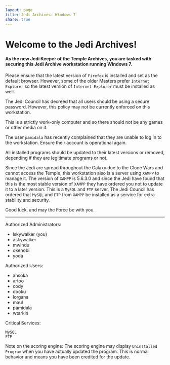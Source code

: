 ```yaml
---
layout: page
title: Jedi Archives: Windows 7
share: true
---
```


# Welcome to the Jedi Archives!

#### As the new Jedi Keeper of the Temple Archives, you are tasked with securing this Jedi Archive workstation running Windows 7.

Please ensure that the latest version of `Firefox` is installed and set as the default browser.
However, some of the older Masters prefer `Internet Explorer` so the latest version of `Internet Explorer` must be installed as well.

The Jedi Council has decreed that all users should be using a secure password.
However, this policy may not be currently enforced on this workstation.

This is a strictly work-only computer and so there should not be any games or other media on it.

The user `pamidala` has recently complained that they are unable to log in to the workstation.
Ensure their account is operational again.

All installed programs should be updated to their latest versions or removed, depending if they are legitimate programs or not.

Since the Jedi are spread throughout the Galaxy due to the Clone Wars and cannot access the Temple, this workstation also is a server using `XAMPP` to manage it.
The version of `XAMPP` is 5.6.3.0 and since the Jedi have found that this is the most stable version of `XAMPP` they have ordered you not to update it to a later version.
This is a `MySQL` and `FTP` server.
The Jedi Council has ordered that `MySQL` and `FTP` from `XAMPP` be installed as a service for extra stability and security.

Good luck, and may the Force be with you.

--------------------------------------------------------------------------------

Authorized Administrators:
 - lskywalker (you)
 - askywalker
 - mwindu
 - okenobi
 - yoda

Authorized Users:
 - ahsoka
 - artoo
 - cody
 - dooku
 - lorgana
 - maul
 - pamidala
 - wtarkin




Critical Services:

  `MySQL`  
  `FTP`

Note on the scoring engine: The scoring engine may display `Uninstalled Program` when you have actually updated the program.
This is normal behavior and means you have been credited for the update.
